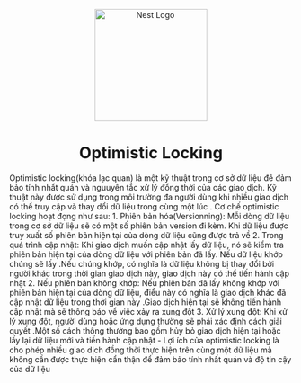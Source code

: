  <p align="center">
    <a href="http://nestjs.com/" target="blank"><img src="https://nestjs.com/img/logo-small.svg" width="200" alt="Nest Logo" /></a>
  </p>
 <h1 align="center">Optimistic Locking</h1>
Optimistic locking(khóa lạc quan) là một kỹ thuật trong cơ sở dữ liệu để đảm bảo tính nhất quán và nguuyên tắc xử lý đồng thời của các giao dịch. Kỹ thuật này được sử dụng trong môi trường đa người dùng khi nhiều giao dịch có thể truy cập và thay dổi dữ liệu trong cùng một lúc .
Cơ chế optimistic locking hoạt đọng như sau:
1. Phiên bản hóa(Versionning): Mỗi dòng dữ liệu trong cơ sở dữ liệu sẽ có một số phiên bản version đi kèm. Khi dữ liệu được truy xuất số phiên bản hiện tại của dòng dữ liệu cũng được trả về 
2. Trong quá trình cập nhật: Khi giao dịch muốn cập nhật lấy dữ liệu, nó sẽ kiểm tra phiên bản hiện tại của dòng dữ liệu với phiên bản đã lấy. Nếu dữ liệu khớp chúng sẽ lấy .Nếu chúng khớp, có nghĩa là dữ liệu không bị thay đổi bởi người khác trong thời gian giao dịch này, giao dịch này có thể tiến hành cập nhật 
2. Nếu phiên bản không khớp: Nếu phiên bản đã lấy không khớp với phiên bản hiện tại của dòng dữ liệu, điều này có nghĩa là giao dịch khác đã cập nhật dữ liệu trong thời gian này .Giao dịch hiện tại sẽ không tiến hành cập nhật mà sẽ thông báo về việc xảy ra xung đột
3. Xử lý xung đột: Khi xử lý xung đột, người dùng hoặc ứng dụng thường sẽ phải xác định cách giải quyết .Một số cách thông thường bao gồm hủy bỏ giao dịch hiện tại hoặc lấy lại dữ liệu mới và tiến hành cập nhật
- Lợi ích của optimistic locking là cho phép nhiều giao dịch đồng thời thực hiện trên cùng một dữ liệu mà không cần được thực hiện cẩn thận để đảm bảo tính nhất quán và độ tin cậy của dữ liệu
